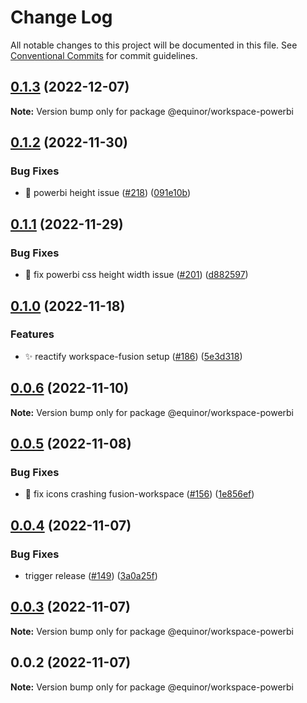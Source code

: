 # Change Log

All notable changes to this project will be documented in this file.
See [Conventional Commits](https://conventionalcommits.org) for commit guidelines.

## [0.1.3](https://github.com/equinor/fusion-workspace/compare/@equinor/workspace-powerbi@0.1.2...@equinor/workspace-powerbi@0.1.3) (2022-12-07)

**Note:** Version bump only for package @equinor/workspace-powerbi

## [0.1.2](https://github.com/equinor/fusion-workspace/compare/@equinor/workspace-powerbi@0.1.1...@equinor/workspace-powerbi@0.1.2) (2022-11-30)

### Bug Fixes

-   :bug: powerbi height issue ([#218](https://github.com/equinor/fusion-workspace/issues/218)) ([091e10b](https://github.com/equinor/fusion-workspace/commit/091e10b4425693a080b56c44ddab72b405fffbee))

## [0.1.1](https://github.com/equinor/fusion-workspace/compare/@equinor/workspace-powerbi@0.1.0...@equinor/workspace-powerbi@0.1.1) (2022-11-29)

### Bug Fixes

-   :bug: fix powerbi css height width issue ([#201](https://github.com/equinor/fusion-workspace/issues/201)) ([d882597](https://github.com/equinor/fusion-workspace/commit/d88259751a76f343c94ee81d4475b6dfa2f2b714))

## [0.1.0](https://github.com/equinor/fusion-workspace/compare/@equinor/workspace-powerbi@0.0.6...@equinor/workspace-powerbi@0.1.0) (2022-11-18)

### Features

-   :sparkles: reactify workspace-fusion setup ([#186](https://github.com/equinor/fusion-workspace/issues/186)) ([5e3d318](https://github.com/equinor/fusion-workspace/commit/5e3d318c8193271fbddeab261ce26e4827eb6321))

## [0.0.6](https://github.com/equinor/fusion-workspace/compare/@equinor/workspace-powerbi@0.0.5...@equinor/workspace-powerbi@0.0.6) (2022-11-10)

**Note:** Version bump only for package @equinor/workspace-powerbi

## [0.0.5](https://github.com/equinor/fusion-workspace/compare/@equinor/workspace-powerbi@0.0.4...@equinor/workspace-powerbi@0.0.5) (2022-11-08)

### Bug Fixes

-   :bug: fix icons crashing fusion-workspace ([#156](https://github.com/equinor/fusion-workspace/issues/156)) ([1e856ef](https://github.com/equinor/fusion-workspace/commit/1e856efabad89c791864f5b389163469e3e3b7f5))

## [0.0.4](https://github.com/equinor/fusion-workspace/compare/@equinor/workspace-powerbi@0.0.3...@equinor/workspace-powerbi@0.0.4) (2022-11-07)

### Bug Fixes

-   trigger release ([#149](https://github.com/equinor/fusion-workspace/issues/149)) ([3a0a25f](https://github.com/equinor/fusion-workspace/commit/3a0a25fc280438dd75dad428e7480eaf6d5328e3))

## [0.0.3](https://github.com/equinor/fusion-workspace/compare/@equinor/workspace-powerbi@0.0.2...@equinor/workspace-powerbi@0.0.3) (2022-11-07)

**Note:** Version bump only for package @equinor/workspace-powerbi

## 0.0.2 (2022-11-07)

**Note:** Version bump only for package @equinor/workspace-powerbi
